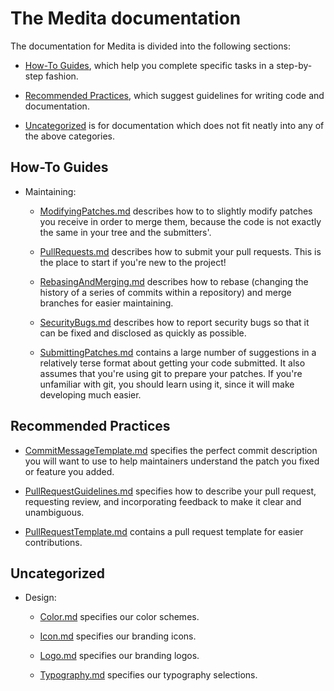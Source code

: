 <!--
===-----------------------------------------------------------------------------------===
Copyright (c) 2021 Calinescu Mihai, Bencu Bogdan

For copying notice, see https://github.com/CMihai99/medita/blob/main/COPYING.
For licenses we use, see https://github.com/CMihai99/medita/tree/main/LICENSES.
===-----------------------------------------------------------------------------------===
-->

# The Medita documentation

The documentation for Medita is divided into the following sections:

-   [How-To Guides](#how-to-guides), which help you complete
    specific tasks in a step-by-step fashion.

-   [Recommended Practices](#recommended-practices), which suggest
    guidelines for writing code and documentation.

<!-- -   [Reference Guides](#reference-guides), which contain a thorough
    technical reference for complex topics. They assume some overall
    understanding of surrounding subsystems. -->

-   [Uncategorized](#uncategorized) is for documentation which
    does not fit neatly into any of the above categories.

## How-To Guides

<!-- -   [DependencyAnalysis.md](https://github.com/CMihai99/medita/blob/main/docs/how-to/DependencyAnalysis.md)
    describes different kinds of dependencies across files in the
    same module, important for understanding incremental builds. -->

<!-- -   [GettingStarted.md](https://github.com/CMihai99/medita/blob/main/docs/how-to/GettingStarted.md)
    describes how to set up a working development environment
    for Windows, and get an edit-build-test-debug loop going. -->

<!-- -   [ReportingIssues.md](https://github.com/CMihai99/medita/blob/main/docs/how-to/ReportingIssues.md)
    describes how to report issues to Medita developers. -->

<!-- -   Building:

    -   [Changelog.md](https://github.com/CMihai99/medita/blob/main/docs/how-to/building/Changelog.md)
        is a list of all the releases that Medita has gone through.
        Each stable Medita release comes out every 4-6 months.

    -   [macOS.md](https://github.com/CMihai99/medita/blob/main/docs/how-to/building/macOS.md)
        is an overview on how to build Medita for macOS.

    -   [Refactoring.md](https://github.com/CMihai99/medita/blob/main/docs/how-to/building/Refactoring.md)
        describes how refactorings work and how they can be tested.

    -   [Windows.md](https://github.com/CMihai99/medita/blob/main/docs/how-to/building/Windows.md)
        is an overview on how to build Medita for Windows.

    -   [WindowsCrossBuild.md](https://github.com/CMihai99/medita/blob/main/docs/how-to/building/WindowsCrossCBuild.md)
        describes how to cross build Medita for Windows
        on a non-Windows host OS. -->

-   Maintaining:

    <!-- -   [ErrorHandling.md](https://github.com/CMihai99/medita/blob/main/docs/how-to/maintaining/ErrorHandling.md)
    describes how to handle errors and spelling mistakes throughout Medita. -->

    <!-- -   [ManagementStyle.md](https://github.com/CMihai99/medita/blob/main/docs/how-to/maintaining/ManagementStyle.md)
        describes the preferred (or made up, depending on who you ask)
        management style. It's mainly written to avoid answering the same
        (or similar) questions over and over again. -->

    -   [ModifyingPatches.md](https://github.com/CMihai99/medita/blob/main/docs/how-to/maintaining/ModifyingPatches.md)
        describes how to to slightly modify patches you receive in order to
        merge them, because the code is not exactly the same in your tree
        and the submitters'.

    -   [PullRequests.md](https://github.com/CMihai99/medita/blob/main/docs/how-to/maintaining/PullRequests.md)
    describes how to submit your pull requests. This is
    the place to start if you're new to the project!

    -   [RebasingAndMerging.md](https://github.com/CMihai99/medita/blob/main/docs/how-to/maintaining/RebasingAndMerging.md)
        describes how to rebase (changing the history of a series of commits
        within a repository) and merge branches for easier maintaining.

    -   [SecurityBugs.md](https://github.com/CMihai99/medita/blob/main/docs/how-to/maintaining/SecurityBugs.md)
    describes how to report security bugs so that it
    can be fixed and disclosed as quickly as possible.

    <!-- -   [SubmittingChecklist.md](https://github.com/CMihai99/medita/blob/main/docs/how-to/maintaining/SubmittingChecklist.md)
        describes basic things that developers should do if they want
        to see their patch submissions accepted quicklier. -->

    -   [SubmittingPatches.md](https://github.com/CMihai99/medita/blob/main/docs/how-to/maintaining/SubmittingPatches.md)
        contains a large number of suggestions in a relatively terse format
        about getting your code submitted. It also assumes that you're using
        git to prepare your patches. If you're unfamiliar with git, you should
        learn using it, since it will make developing much easier.

## Recommended Practices

-   [CommitMessageTemplate.md](https://github.com/CMihai99/medita/blob/main/docs/practices/CommitMessageTemplate.md)
    specifies the perfect commit description you will want to use to help
    maintainers understand the patch you fixed or feature you added.

<!-- -   [OptimizationTips.md](https://github.com/CMihai99/medita/blob/main/docs/practices/OptimizationTips.md)
    provides guidelines for writing high-performance code. -->

-   [PullRequestGuidelines.md](https://github.com/CMihai99/medita/blob/main/docs/practices/PullRequestGuidelines.md)
    specifies how to describe your pull request, requesting review,
    and incorporating feedback to make it clear and unambiguous.

-   [PullRequestTemplate.md](https://github.com/CMihai99/medita/blob/main/docs/practices/PullRequestTemplate.md)
    contains a pull request template for easier contributions.

<!-- -   [TextFormatting.md](https://github.com/CMihai99/medita/blob/main/docs/practices/TextFormatting.md)
    describes how to format text, ranging from documentation,
    all the way to functioning code. -->

<!-- ## Reference Guides

-   [Evolution.md](https://github.com/CMihai99/medita/blob/main/docs/references/Evolution.md)
    specifies what changes can be made without breaking compatibility.

-   [Lexicon.md](https://github.com/CMihai99/medita/blob/main/docs/references/Lexicon.md)
    are canonical references for terminology used throughout the project.

-   [LicenseRules.md](https://github.com/CMihai99/medita/blob/main/docs/references/LicenseRules.md)
    provides a description of how each source file should be annotated
    to make its license clear and unambiguous.

-   [StableRules.md](https://github.com/CMihai99/medita/blob/main/docs/references/StableRules.md)
    specifies rules on what kind of patches are accepted,
    and which ones are not. -->

## Uncategorized

<!-- -   [CommonQuestions.md](https://github.com/CMihai99/medita/blob/main/docs/CommonQuestions.md)
    answers "How do I do X?" for a variety of common tasks. -->

-   Design:

    -   [Color.md](https://github.com/CMihai99/medita/blob/main/docs/design/Color.md)
        specifies our color schemes.

    -   [Icon.md](https://github.com/CMihai99/medita/blob/main/docs/design/Icon.md)
        specifies our branding icons.

    -   [Logo.md](https://github.com/CMihai99/medita/blob/main/docsdesign/Logo.md)
        specifies our branding logos.

    -   [Typography.md](https://github.com/CMihai99/medita/blob/main/docs/design/Typography.md)
        specifies our typography selections.
